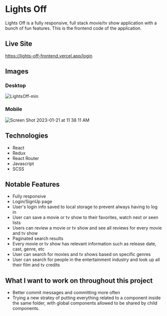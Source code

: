 # Lights Off
Lights Off is a fully responsive, full stack movie/tv show application with a bunch of fun features. This is the frontend code of the application.

## Live Site
https://lights-off-frontend.vercel.app/login

## Images
### Desktop
![LightsOff-min](https://user-images.githubusercontent.com/72288176/207581379-819a0b3d-3a80-42e2-b6db-f0321e3b2e16.png)
### Mobile
![Screen Shot 2023-01-21 at 11 38 11 AM](https://user-images.githubusercontent.com/72288176/213884248-2a67ff16-da38-4527-a4db-85648b1f8a26.png)

## Technologies
* React
* Redux
* React Router
* Javascript
* SCSS

## Notable Features
* Fully responsive
* Login/SignUp page
* User's login info saved to local storage to prevent always having to log in
* User can save a movie or tv show to their favorites, watch next or seen lists
* Users can review a movie or tv show and see all reviews for every movie and tv show
* Paginated search results
* Every movie or tv show has relevant information such as release date, cast, genre, etc
* User can search for movies and tv shows based on specific genres
* User can search for people in the entertainment industry and look up all their film and tv credits


## What I want to work on throughout this project
* Better commit messages and committing more often
* Trying a new stratey of putting everything related to a component inside the same folder, with global components allowed to be shared by child components.
